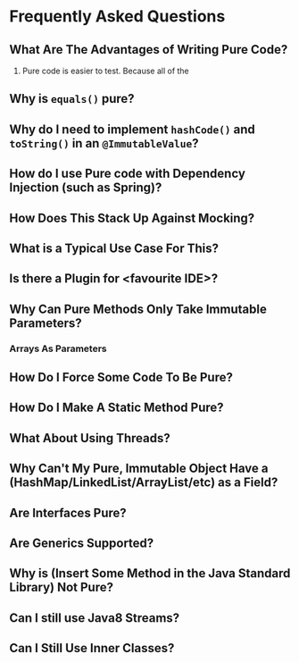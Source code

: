 Frequently Asked Questions
==========================

## What Are The Advantages of Writing Pure Code?

1.  Pure code is easier to test.  Because all of the 

## Why is <code>equals()</code> pure?


## Why do I need to implement <code>hashCode()</code> and <code>toString()</code> in an <code>@ImmutableValue</code>?


## How do I use Pure code with Dependency Injection (such as Spring)?


## How Does This Stack Up Against Mocking?


## What is a Typical Use Case For This?


## Is there a Plugin for &lt;favourite IDE&gt;?


## Why Can Pure Methods Only Take Immutable Parameters?


### Arrays As Parameters


## How Do I Force Some Code To Be Pure?


## How Do I Make A Static Method Pure?



## What About Using Threads?


## Why Can't My Pure, Immutable Object Have a (HashMap/LinkedList/ArrayList/etc) as a Field?


## Are Interfaces Pure?


## Are Generics Supported?


## Why is (Insert Some Method in the Java Standard Library) Not Pure?



## Can I still use Java8 Streams?



## Can I Still Use Inner Classes?









